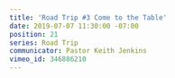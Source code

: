 ```yaml
---
title: 'Road Trip #3 Come to the Table'
date: 2019-07-07 11:30:00 -07:00
position: 21
series: Road Trip
communicator: Pastor Keith Jenkins
vimeo_id: 346886210
---
```


